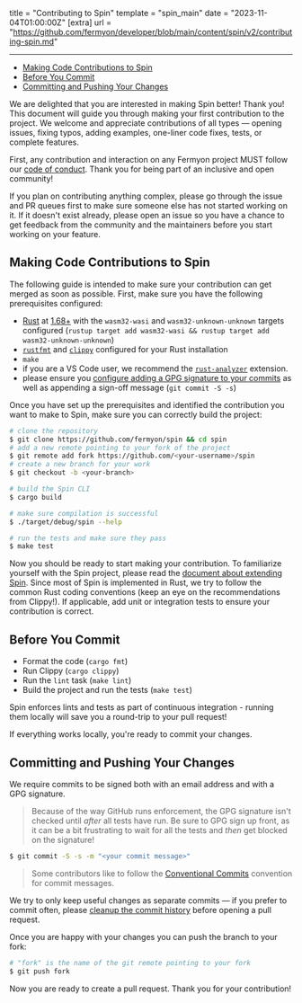 title = "Contributing to Spin"
template = "spin_main"
date = "2023-11-04T01:00:00Z"
[extra]
url = "https://github.com/fermyon/developer/blob/main/content/spin/v2/contributing-spin.md"

---
- [Making Code Contributions to Spin](#making-code-contributions-to-spin)
- [Before You Commit](#before-you-commit)
- [Committing and Pushing Your Changes](#committing-and-pushing-your-changes)

We are delighted that you are interested in making Spin better! Thank you! This
document will guide you through making your first contribution to the project.
We welcome and appreciate contributions of all types — opening issues, fixing
typos, adding examples, one-liner code fixes, tests, or complete features.

First, any contribution and interaction on any Fermyon project MUST follow our
[code of conduct](https://www.fermyon.com/code-of-conduct). Thank you for being
part of an inclusive and open community!

If you plan on contributing anything complex, please go through the issue and PR
queues first to make sure someone else has not started working on it. If it
doesn't exist already, please open an issue so you have a chance to get feedback
from the community and the maintainers before you start working on your feature.

## Making Code Contributions to Spin

The following guide is intended to make sure your contribution can get merged as
soon as possible. First, make sure you have the following prerequisites
configured:

- [Rust](https://www.rust-lang.org/) at
  [1.68+](https://www.rust-lang.org/tools/install) with the `wasm32-wasi` and
  `wasm32-unknown-unknown` targets configured
  (`rustup target add wasm32-wasi && rustup target add wasm32-unknown-unknown`)
- [`rustfmt`](https://github.com/rust-lang/rustfmt) and
  [`clippy`](https://github.com/rust-lang/rust-clippy) configured for your Rust
  installation
- `make`
- if you are a VS Code user, we recommend the [`rust-analyzer`](https://rust-analyzer.github.io/) extension.
- please ensure you
  [configure adding a GPG signature to your commits](https://docs.github.com/en/authentication/managing-commit-signature-verification/about-commit-signature-verification)
  as well as appending a sign-off message (`git commit -S -s`)

Once you have set up the prerequisites and identified the contribution you want
to make to Spin, make sure you can correctly build the project:

<!-- @selectiveCpy -->

```bash
# clone the repository
$ git clone https://github.com/fermyon/spin && cd spin
# add a new remote pointing to your fork of the project
$ git remote add fork https://github.com/<your-username>/spin
# create a new branch for your work
$ git checkout -b <your-branch>

# build the Spin CLI
$ cargo build

# make sure compilation is successful
$ ./target/debug/spin --help

# run the tests and make sure they pass
$ make test
```

Now you should be ready to start making your contribution. To familiarize
yourself with the Spin project, please read the
[document about extending Spin](./extending-and-embedding.md). Since most of Spin is implemented in
Rust, we try to follow the common Rust coding conventions (keep an eye on the
recommendations from Clippy!). If applicable, add unit or integration tests to
ensure your contribution is correct.

## Before You Commit

* Format the code (`cargo fmt`)
* Run Clippy (`cargo clippy`)
* Run the `lint` task (`make lint`)
* Build the project and run the tests (`make test`)

Spin enforces lints and tests as part of continuous integration - running them locally will save you a round-trip to your pull request!

If everything works locally, you're ready to commit your changes.

## Committing and Pushing Your Changes

We require commits to be signed both with an email address and with a GPG signature.

> Because of the way GitHub runs enforcement, the GPG signature isn't checked until _after_ all tests have run.  Be sure to GPG sign up front, as it can be a bit frustrating to wait for all the tests and _then_ get blocked on the signature!

<!-- @selectiveCpy -->

```bash
$ git commit -S -s -m "<your commit message>"
```

> Some contributors like to follow the [Conventional Commits](https://www.conventionalcommits.org/en/v1.0.0/) convention for commit messages.

We try to only keep useful changes as separate commits — if you prefer to commit
often, please
[cleanup the commit history](https://git-scm.com/book/en/v2/Git-Tools-Rewriting-History)
before opening a pull request.

Once you are happy with your changes you can push the branch to your fork:

<!-- @selectiveCpy -->

```bash
# "fork" is the name of the git remote pointing to your fork
$ git push fork
```

Now you are ready to create a pull request. Thank you for your contribution!
